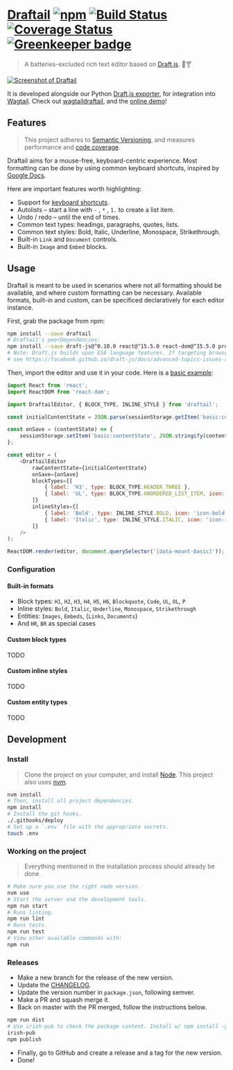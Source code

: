 [Draftail](https://springload.github.io/draftail/) [![npm](https://img.shields.io/npm/v/draftail.svg?style=flat-square)](https://www.npmjs.com/package/draftail) [![Build Status](https://travis-ci.org/springload/draftail.svg?branch=master)](https://travis-ci.org/springload/draftail) [![Coverage Status](https://coveralls.io/repos/github/springload/draftail/badge.svg)](https://coveralls.io/github/springload/draftail) [![Greenkeeper badge](https://badges.greenkeeper.io/springload/draftail.svg)](https://greenkeeper.io/)
=========

> A batteries-excluded rich text editor based on [Draft.js](https://facebook.github.io/draft-js/). :memo::cocktail:

[![Screenshot of Draftail](https://cdn.rawgit.com/springload/draftail/da8ca3db/.github/draftail-ui-screenshot.png)](https://springload.github.io/draftail/)

It is developed alongside our Python [Draft.js exporter](https://github.com/springload/draftjs_exporter), for integration into [Wagtail](https://wagtail.io/). Check out [wagtaildraftail](https://github.com/springload/wagtaildraftail), and the [online demo](https://springload.github.io/draftail/)!

## Features

> This project adheres to [Semantic Versioning](http://semver.org/spec/v2.0.0.html), and measures performance and [code coverage](https://coveralls.io/github/springload/draftail).

Draftail aims for a mouse-free, keyboard-centric experience. Most formatting can be done by using common keyboard shortcuts, inspired by [Google Docs](https://support.google.com/docs/answer/179738).

Here are important features worth highlighting:

- Support for [keyboard shortcuts](https://github.com/springload/draftail/tree/master/docs#keyboard-shortcuts).
- Autolists – start a line with `-` , `*` , `1.`  to create a list item.
- Undo / redo – until the end of times.
- Common text types: headings, paragraphs, quotes, lists.
- Common text styles: Bold, Italic, Underline, Monospace, Strikethrough.
- Built-in `Link` and `Document` controls.
- Built-in `Image` and `Embed` blocks.

## Usage

Draftail is meant to be used in scenarios where not all formatting should be available, and where custom formatting can be necessary. Available formats, built-in and custom, can be specificed declaratively for each editor instance.

First, grab the package from npm:

```sh
npm install --save draftail
# Draftail's peerDependencies:
npm install --save draft-js@^0.10.0 react@^15.5.0 react-dom@^15.5.0 prop-types@^15.5.0
# Note: Draft.js builds upon ES6 language features. If targeting browsers that do not support them,
# see https://facebook.github.io/draft-js/docs/advanced-topics-issues-and-pitfalls.html#polyfills.
```

Then, import the editor and use it in your code. Here is a [basic example](https://springload.github.io/draftail/example.html):

```js
import React from 'react';
import ReactDOM from 'react-dom';

import DraftailEditor, { BLOCK_TYPE, INLINE_STYLE } from 'draftail';

const initialContentState = JSON.parse(sessionStorage.getItem('basic:contentState')) || null;

const onSave = (contentState) => {
    sessionStorage.setItem('basic:contentState', JSON.stringify(contentState));
};

const editor = (
    <DraftailEditor
        rawContentState={initialContentState}
        onSave={onSave}
        blockTypes={[
            { label: 'H3', type: BLOCK_TYPE.HEADER_THREE },
            { label: 'UL', type: BLOCK_TYPE.UNORDERED_LIST_ITEM, icon: 'icon-list-ul' },
        ]}
        inlineStyles={[
            { label: 'Bold', type: INLINE_STYLE.BOLD, icon: 'icon-bold' },
            { label: 'Italic', type: INLINE_STYLE.ITALIC, icon: 'icon-italic' },
        ]}
    />
);

ReactDOM.render(editor, document.querySelector('[data-mount-basic]'));
```

### Configuration

#### Built-in formats

- Block types: `H1`, `H2`, `H3`, `H4`, `H5`, `H6`, `Blockquote`, `Code`, `UL`, `OL`, `P`
- Inline styles: `Bold`, `Italic`, `Underline`, `Monospace`, `Strikethrough`
- Entities: `Images`, `Embeds`, (`Links`, `Documents`)
- And `HR`, `BR` as special cases

#### Custom block types

TODO

#### Custom inline styles

TODO

#### Custom entity types

TODO

## Development

### Install

> Clone the project on your computer, and install [Node](https://nodejs.org). This project also uses [nvm](https://github.com/creationix/nvm).

```sh
nvm install
# Then, install all project dependencies.
npm install
# Install the git hooks.
./.githooks/deploy
# Set up a `.env` file with the appropriate secrets.
touch .env
```

### Working on the project

> Everything mentioned in the installation process should already be done.

```sh
# Make sure you use the right node version.
nvm use
# Start the server and the development tools.
npm run start
# Runs linting.
npm run lint
# Runs tests.
npm run test
# View other available commands with:
npm run
```

### Releases

- Make a new branch for the release of the new version.
- Update the [CHANGELOG](CHANGELOG.md).
- Update the version number in `package.json`, following semver.
- Make a PR and squash merge it.
- Back on master with the PR merged, follow the instructions below.

```sh
npm run dist
# Use irish-pub to check the package content. Install w/ npm install -g first.
irish-pub
npm publish
```

- Finally, go to GitHub and create a release and a tag for the new version.
- Done!
